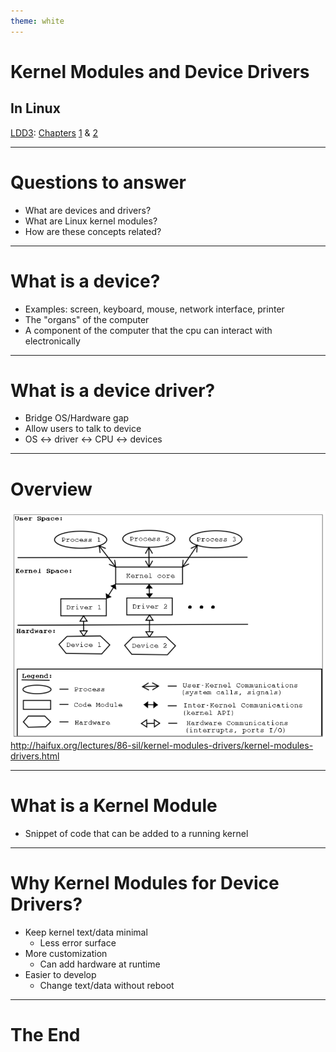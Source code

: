 ```yaml
---
theme: white
---
```


# Kernel Modules and Device Drivers
## In Linux
[LDD3](https://www.amazon.com/dp/0596005903): [Chapters](https://lwn.net/Kernel/LDD3/) [1](https://static.lwn.net/images/pdf/LDD3/ch01.pdf) & [2](https://static.lwn.net/images/pdf/LDD3/ch02.pdf)

---

# Questions to answer
- What are devices and drivers?
- What are Linux kernel modules?
- How are these concepts related?

---

# What is a device?
- Examples: screen, keyboard, mouse, network interface, printer
- The "organs" of the computer
- A component of the computer that the cpu can interact with electronically

---

# What is a device driver?
- Bridge OS/Hardware gap
- Allow users to talk to device
- OS &harr; driver &harr; CPU &harr; devices

---

# Overview
![height:500px](/images/Modules_Drivers/modules_drivers_slide9.png)
<http://haifux.org/lectures/86-sil/kernel-modules-drivers/kernel-modules-drivers.html>

---

# What is a Kernel Module
- Snippet of code that can be added to a running kernel

---

# Why Kernel Modules for Device Drivers?
- Keep kernel text/data minimal
    - Less error surface
- More customization
    - Can add hardware at runtime
- Easier to develop
    - Change text/data without reboot

---

# The End
